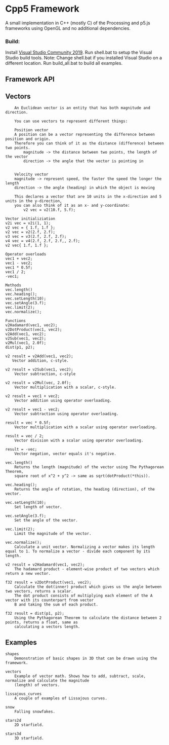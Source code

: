 # **Cpp5 Framework**
A small implementation in C++ (mostly C) of the Processing and p5.js frameworks using OpenGL and no additional dependencies.

### **Build**:
Install [Visual Studio Community 2019](https://visualstudio.microsoft.com/).
Run shell.bat to setup the Visual Studio build tools.
    Note: Change shell.bat if you installed Visual Studio on a different location.
Run build_all.bat to build all examples.

## **Framework API**
## Vectors
        An Euclidean vector is an entity that has both magnitude and direction.
            
        You can use vectors to represent different things:
        
        Position vector
        A position can be a vector representing the difference between position and origin.
        Therefore you can think of it as the distance (difference) between two points. 
            magnitude -> the distance between two points, the length of the vector
            direction -> the angle that the vector is pointing in
        
        
        Velocity vector
        magnitude -> represent speed, the faster the speed the longer the length
        direction -> the angle (heading) in which the object is moving

        This declares a vector that are 10 units in the x-direction and 5 units in the y-direction,
        you can also think of it as an x- and y-coordinate:
            v2 vec = v2(10.f, 5.f);

    Vector initializiation
    v2i vec = v2i(1, 1);
    v2 vec = { 1.f, 1.f };
    v2 vec = v2(2.f, 2.f);
    v3 vec = v3(2.f, 2.f, 2.f);
    v4 vec = v4(2.f, 2.f, 2.f,, 2.f);
    v2 vec{ 1.f, 1.f };
        
    Operator overloads
    vec1 + vec2;
    vec1 - vec2;
    vec1 * 0.5f;
    vec1 / 2;
    -vec1;
    
    Methods
    vec.length()
    vec.heading();
    vec.setLength(10);
    vec.setAngle(3.f);
    vec.limit(2);
    vec.normalize();
    
    Functions
    v2Hadamard(vec1, vec2);
    v2DotProduct(vec1, vec2);
    v2Add(vec1, vec2);
	v2Sub(vec1, vec2);
    v2Mul(vec1, 2.0f);
    dist(p1, p2);
        
    v2 result = v2Add(vec1, vec2);
       Vector addition, c-style.
    
	v2 result = v2Sub(vec1, vec2);
        Vector subtraction, c-style
    
    v2 result = v2Mul(vec, 2.0f);
        Vector multiplication with a scalar, c-style.
    
    v2 result = vec1 + vec2;
        Vector addition using operator overloading.
    
    v2 result = vec1 - vec2;
        Vector subtraction using operator overloading.
        
    result = vec * 0.5f;
        Vector multiplication with a scalar using operator overloading.
        
    result = vec / 2;
        Vector division with a scalar using operator overloading.
        
    result = -vec;
        Vector negation, vector equals it's negative.

    vec.length()
        Returns the length (magnitude) of the vector using The Pythagorean Theorem, 
        square root of x^2 + y^2 -> same as sqrt(dotProduct(*this)).
        
    vec.heading();
        Returns the angle of rotation, the heading (direction), of the vector.
    
    vec.setLength(10);
        Set length of vector.
    
    vec.setAngle(3.f);
        Set the angle of the vector.
    
    vec.limit(2);
        Limit the magnitude of the vector.
    
    vec.normalize();
        Calculate a unit vector. Normalizing a vector makes its length equal to 1. To normalize a vector - divide each component by its length.
    
    v2 result = v2Hadamard(vec1, vec2);
        The hadamard product - element-wise product of two vectors which return a new vector.
    
    f32 result = v2DotProduct(vec1, vec2);
        Calculate the dot(inner) product which gives us the angle between two vectors, returns a scalar.
        The dot product consists of multiplying each element of the A vector with its counterpart from vector
        B and taking the sum of each product.
      
    f32 result = dist(p1, p2);
        Using the Pythagorean Theorem to calculate the distance between 2 points, returns a float, same as
        calculating a vectors length.
   

## **Examples**
    shapes
        Demonstration of basic shapes in 3D that can be drawn using the framework.
    
    vectors
        Example of vector math. Shows how to add, subtract, scale, normalize and calculate the magnitude
        (length) of vectors.

    lissajous_curves
	    A couple of examples of Lissajous curves.

    snow
        Falling snowfakes.

    stars2d
        2D starfield.

    stars3d
        3D starfield.

